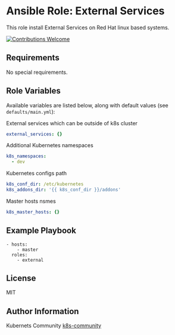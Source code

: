 Ansible Role: External Services
===============================

This role install External Services on Red Hat linux based systems.

[![Contributions Welcome](https://img.shields.io/badge/contributions-welcome-brightgreen.svg?style=flat)](https://github.com/k8s-community/cluster-deploy/issues)

Requirements
------------

No special requirements.


Role Variables
--------------

Available variables are listed below, along with default values (see `defaults/main.yml`):

External services which can be outside of k8s cluster
```yaml
external_services: {}
```

Additional Kubernetes namespaces
```yaml
k8s_namespaces:
  - dev
```

Kubernetes configs path
```yaml
k8s_conf_dir: /etc/kubernetes
k8s_addons_dir: '{{ k8s_conf_dir }}/addons'
```

Master hosts nsmes
```yaml
k8s_master_hosts: {}
```

Example Playbook
----------------

    - hosts:
        - master
      roles:
        - external

License
-------

MIT

Author Information
------------------

Kubernets Community [k8s-community](https://github.com/k8s-community)
